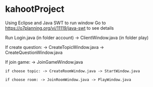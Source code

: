 # kahootProject
Using Eclipse and Java SWT to run window
Go to https://o7planning.org/vi/11119/java-swt to see details

Run Login.java (in folder account) -> ClientWindow.java (in folder play)

If create question: -> CreateTopicWindow.java -> CreateQuestionWindow.java

If join game: -> JoinGameWindow.java

	if choose topic: -> CreateRoomWindow.java -> StartWindow.java

	if choose room: -> JoinRoomWindow.java -> PlayWindow.java

